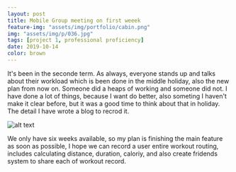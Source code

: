 ```yaml
---
layout: post
title: Mobile Group meeting on first weeek
feature-img: "assets/img/portfolio/cabin.png"
img: "assets/img/p/036.jpg"
tags: [project 1, professional proficiency]
date: 2019-10-14
color: brown
---
```


It's been in the seconde term. As always, everyone stands up and talks about their workload which is been done in the middle holiday, also the new plan from now on. Someone did a heaps of working and someone did not. I have done a lot of things, because I want do better, also someting I haven't make it clear before, but it was a good time to think about that in holiday. The detail I have wrote a blog to recrod it.

![alt text](https://github.com/aemooooon/app/blob/master/assets/img/p/050.png?raw=true "Mobile Group meeting")

We only have six weeks available, so my plan is finishing the main feature as soon as possible, I hope we can record a user entire workout routing, includes calculating distance, duration, caloriy, and also create fridends system to share each of workout record.

